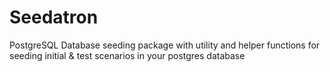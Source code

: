 # Seedatron
PostgreSQL Database seeding package with utility and helper functions for seeding initial &amp; test scenarios in your postgres database
